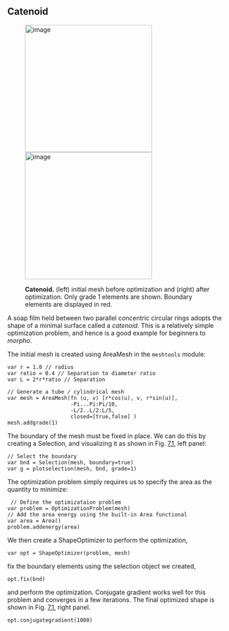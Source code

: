 ## Catenoid 

<figure id="fig:Catenoid">
<div class="centering">
<p><img src="../Figures/ExamplesChapter/catenoid/catenoid-before.png"
style="width:3in" alt="image" /><img
src="../Figures/ExamplesChapter/catenoid/catenoid-after.png"
style="width:3in" alt="image" /></p>
</div>
<figcaption><strong><span id="fig:Catenoid"
label="fig:Catenoid"></span>Catenoid.</strong> (left) initial mesh
before optimization and (right) after optimization. Only grade 1
elements are shown. Boundary elements are displayed in red.</figcaption>
</figure>

A soap film held between two parallel concentric circular rings adopts
the shape of a minimal surface called a *catenoid.* This is a relatively
simple optimization problem, and hence is a good example for beginners
to *morpho*.

The initial mesh is created using AreaMesh in the `meshtools` module:

    var r = 1.0 // radius
    var ratio = 0.4 // Separation to diameter ratio
    var L = 2*r*ratio // Separation

    // Generate a tube / cylindrical mesh
    var mesh = AreaMesh(fn (u, v) [r*cos(u), v, r*sin(u)],
                        -Pi...Pi:Pi/10,
                        -L/2..L/2:L/5,
                        closed=[true,false] )
    mesh.addgrade(1)

The boundary of the mesh must be fixed in place. We can do this by
creating a Selection, and visualizing it as shown in Fig.
[7.1](#fig:Catenoid),
left panel:

    // Select the boundary
    var bnd = Selection(mesh, boundary=true)
    var g = plotselection(mesh, bnd, grade=1) 

The optimization problem simply requires us to specify the area as the
quantity to minimize:

     // Define the optimizataion problem
    var problem = OptimizationProblem(mesh) 
    // Add the area energy using the built-in Area functional
    var area = Area()
    problem.addenergy(area) 

We then create a ShapeOptimizer to perform the optimization,

    var opt = ShapeOptimizer(problem, mesh) 

fix the boundary elements using the selection object we created,

    opt.fix(bnd)

and perform the optimization. Conjugate gradient works well for this
problem and converges in a few iterations. The final optimized shape is
shown in Fig. [7.1](#fig:Catenoid), right panel.

    opt.conjugategradient(1000)
